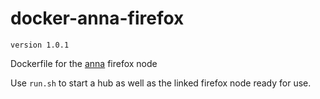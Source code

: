 # docker-anna-firefox
```version 1.0.1```

Dockerfile for the [anna](https://github.com/patrikpihlstrom/anna) firefox node

Use ```run.sh``` to start a hub as well as the linked firefox node ready for use.
